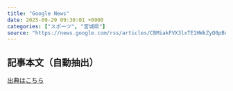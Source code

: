 ```yaml
---
title: "Google News"
date: 2025-09-29 09:30:01 +0900
categories: ["スポーツ", "宮城県"]
source: "https://news.google.com/rss/articles/CBMiakFVX3lxTE1HWkZyQ0pBcjNOLXpIRUxlZkZsZUVRZWFISEpZZ1FxMVBXbWl6OU5UNG9GSTJQbEpWTV9xeXp1RnZyNUdMQVQ1a2IxdmhzWWdlNmcyQ0tQUjBKQ20ydlhvQVFqVFZCcENscUE?oc=5"
---
```


## 記事本文（自動抽出）
<body class="y0K44d EA71Tc" id="readabilityBody"></body>

[出典はこちら](https://news.google.com/rss/articles/CBMiakFVX3lxTE1HWkZyQ0pBcjNOLXpIRUxlZkZsZUVRZWFISEpZZ1FxMVBXbWl6OU5UNG9GSTJQbEpWTV9xeXp1RnZyNUdMQVQ1a2IxdmhzWWdlNmcyQ0tQUjBKQ20ydlhvQVFqVFZCcENscUE?oc=5)
